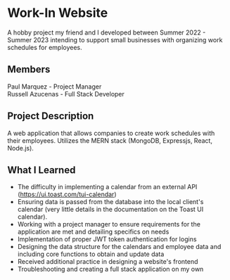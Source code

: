 # Work-In Website
A hobby project my friend and I developed between Summer 2022 - Summer 2023 intending to support small businesses with organizing work schedules for employees.

## Members
Paul Marquez - Project Manager  
Russell Azucenas - Full Stack Developer  


## Project Description
A web application that allows companies to create work schedules with their employees. Utilizes the MERN stack (MongoDB, Expressjs, React, Node.js). 

## What I Learned
- The difficulty in implementing a calendar from an external API (https://ui.toast.com/tui-calendar)
- Ensuring data is passed from the database into the local client's calendar (very little details in the documentation on the Toast UI calendar).
- Working with a project manager to ensure requirements for the application are met and detailing specifics on needs
- Implementation of proper JWT token authentication for logins
- Designing the data structure for the calendars and employee data and including core functions to obtain and update data
- Received additional practice in designing a website's frontend
- Troubleshooting and creating a full stack application on my own

